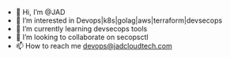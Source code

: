 - 👋 Hi, I’m @JAD
- 👀 I’m interested in Devops|k8s|golag|aws|terraform|devsecops
- 🌱 I’m currently learning devsecops tools
- 💞️ I’m looking to collaborate on secopsctl
- 📫 How to reach me devops@jadcloudtech.com
<!---
jaddevops/jaddevops is a ✨ special ✨ repository because its `README.md` (this file) appears on your GitHub profile.
You can click the Preview link to take a look at your changes.
--->
